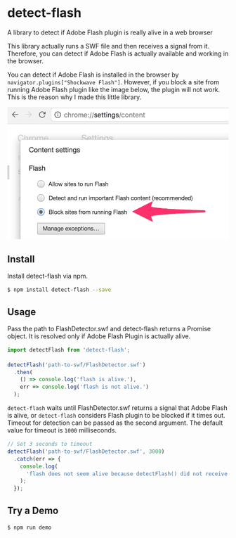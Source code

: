 # detect-flash

A library to detect if Adobe Flash plugin is really alive in a web browser

This library actually runs a SWF file and then receives a signal from it.  Therefore, you can detect if Adobe Flash is actually available and working in the browser.

You can detect if Adobe Flash is installed in the browser by `navigator.plugins["Shockwave Flash"]`.  However, if you block a site from running Adobe Flash plugin like the image below, the plugin will not work.  This is the reason why I made this little library.

![Block sites from running Flash](./assets/chrome-settings-content.png)

## Install

Install detect-flash via npm.

```sh
$ npm install detect-flash --save
```

## Usage

Pass the path to FlashDetector.swf and detect-flash returns a Promise object.  It is resolved only if Adobe Flash Plugin is actually alive.

```javascript
import detectFlash from 'detect-flash';

detectFlash('path-to-swf/FlashDetector.swf')
  .then(
    () => console.log('flash is alive.'),
    err => console.log('flash is not alive.')
  );
```

`detect-flash` waits until FlashDetector.swf returns a signal that Adobe Flash is alive, or `detect-flash` considers Flash plugin to be blocked if it times out.  Timeout for detection can be passed as the second argument.  The default value for timeout is `1000` milliseconds.

```javascript
// Set 3 seconds to timeout
detectFlash('path-to-swf/FlashDetector.swf', 3000)
  .catch(err => {
    console.log(
      'flash does not seem alive because detectFlash() did not receive the signal in 3 seconds.'
    );
  });
```

## Try a Demo

```sh
$ npm run demo
```
